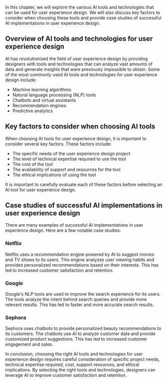 
In this chapter, we will explore the various AI tools and technologies that can be used for user experience design. We will also discuss key factors to consider when choosing these tools and provide case studies of successful AI implementations in user experience design.

Overview of AI tools and technologies for user experience design
----------------------------------------------------------------

AI has revolutionized the field of user experience design by providing designers with tools and technologies that can analyze vast amounts of data and generate insights that were previously impossible to obtain. Some of the most commonly used AI tools and technologies for user experience design include:

* Machine learning algorithms
* Natural language processing (NLP) tools
* Chatbots and virtual assistants
* Recommendation engines
* Predictive analytics

Key factors to consider when choosing AI tools
----------------------------------------------

When choosing AI tools for user experience design, it is important to consider several key factors. These factors include:

* The specific needs of the user experience design project
* The level of technical expertise required to use the tool
* The cost of the tool
* The availability of support and resources for the tool
* The ethical implications of using the tool

It is important to carefully evaluate each of these factors before selecting an AI tool for user experience design.

Case studies of successful AI implementations in user experience design
-----------------------------------------------------------------------

There are many examples of successful AI implementations in user experience design. Here are a few notable case studies:

### Netflix

Netflix uses a recommendation engine powered by AI to suggest movies and TV shows to its users. This engine analyzes user viewing habits and provides personalized recommendations based on their interests. This has led to increased customer satisfaction and retention.

### Google

Google's NLP tools are used to improve the search experience for its users. The tools analyze the intent behind search queries and provide more relevant results. This has led to faster and more accurate search results.

### Sephora

Sephora uses chatbots to provide personalized beauty recommendations to its customers. The chatbots use AI to analyze customer data and provide customized product suggestions. This has led to increased customer engagement and sales.

In conclusion, choosing the right AI tools and technologies for user experience design requires careful consideration of specific project needs, technical expertise required, cost, support resources, and ethical implications. By selecting the right tools and technologies, designers can leverage AI to improve customer satisfaction and retention.
